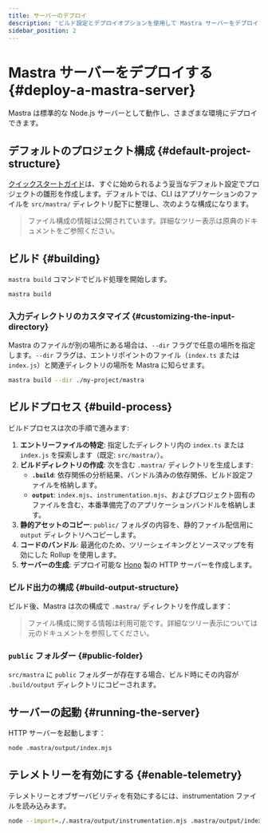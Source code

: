 ```yaml
---
title: サーバーのデプロイ
description: 'ビルド設定とデプロイオプションを使用して Mastra サーバーをデプロイする方法を学びます。'
sidebar_position: 2
---
```


# Mastra サーバーをデプロイする \{#deploy-a-mastra-server\}

Mastra は標準的な Node.js サーバーとして動作し、さまざまな環境にデプロイできます。

## デフォルトのプロジェクト構成 \{#default-project-structure\}

[クイックスタートガイド](/docs/getting-started/installation)は、すぐに始められるよう妥当なデフォルト設定でプロジェクトの雛形を作成します。デフォルトでは、CLI はアプリケーションのファイルを `src/mastra/` ディレクトリ配下に整理し、次のような構成になります。

> ファイル構成の情報は公開されています。詳細なツリー表示は原典のドキュメントをご参照ください。

## ビルド \{#building\}

`mastra build` コマンドでビルド処理を開始します。

```bash copy
mastra build
```

### 入力ディレクトリのカスタマイズ \{#customizing-the-input-directory\}

Mastra のファイルが別の場所にある場合は、`--dir` フラグで任意の場所を指定します。`--dir` フラグは、エントリポイントのファイル（`index.ts` または `index.js`）と関連ディレクトリの場所を Mastra に知らせます。

```bash copy
mastra build --dir ./my-project/mastra
```

## ビルドプロセス \{#build-process\}

ビルドプロセスは次の手順で進みます:

1. **エントリーファイルの特定**: 指定したディレクトリ内の `index.ts` または `index.js` を探索します（既定: `src/mastra/`）。
2. **ビルドディレクトリの作成**: 次を含む `.mastra/` ディレクトリを生成します:
   * **`.build`**: 依存関係の分析結果、バンドル済みの依存関係、ビルド設定ファイルを格納します。
   * **`output`**: `index.mjs`、`instrumentation.mjs`、およびプロジェクト固有のファイルを含む、本番準備完了のアプリケーションバンドルを格納します。
3. **静的アセットのコピー**: `public/` フォルダの内容を、静的ファイル配信用に `output` ディレクトリへコピーします。
4. **コードのバンドル**: 最適化のため、ツリーシェイキングとソースマップを有効にした Rollup を使用します。
5. **サーバーの生成**: デプロイ可能な [Hono](https://hono.dev) 製の HTTP サーバーを作成します。

### ビルド出力の構成 \{#build-output-structure\}

ビルド後、Mastra は次の構成で `.mastra/` ディレクトリを作成します：

> ファイル構成に関する情報は利用可能です。詳細なツリー表示については元のドキュメントを参照してください。

### `public` フォルダー \{#public-folder\}

`src/mastra` に `public` フォルダーが存在する場合、ビルド時にその内容が `.build/output` ディレクトリにコピーされます。

## サーバーの起動 \{#running-the-server\}

HTTP サーバーを起動します：

```bash copy
node .mastra/output/index.mjs
```

## テレメトリーを有効にする \{#enable-telemetry\}

テレメトリーとオブザーバビリティを有効にするには、instrumentation ファイルを読み込みます。

```bash copy
node --import=./.mastra/output/instrumentation.mjs .mastra/output/index.mjs
```
